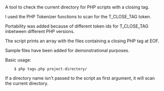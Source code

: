 A tool to check the current directory for PHP scripts with a closing tag. 

I used the PHP Tokenizer functions to scan for the T_CLOSE_TAG token.

Portability was added because of different token ids for T_CLOSE_TAG inbetween different PHP versions.

The script prints an array with the files containing a closing PHP tag at EOF.

Sample files have been added for demonstrational purposes.

Basic usage:

		$ php tags.php project-directory/

If a directory name isn't passed to the script as first argument, it will scan the current directory.
